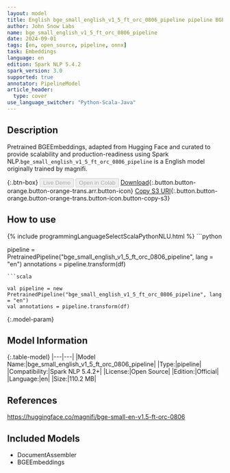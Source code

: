 ```yaml
---
layout: model
title: English bge_small_english_v1_5_ft_orc_0806_pipeline pipeline BGEEmbeddings from magnifi
author: John Snow Labs
name: bge_small_english_v1_5_ft_orc_0806_pipeline
date: 2024-09-01
tags: [en, open_source, pipeline, onnx]
task: Embeddings
language: en
edition: Spark NLP 5.4.2
spark_version: 3.0
supported: true
annotator: PipelineModel
article_header:
  type: cover
use_language_switcher: "Python-Scala-Java"
---
```


## Description

Pretrained BGEEmbeddings, adapted from Hugging Face and curated to provide scalability and production-readiness using Spark NLP.`bge_small_english_v1_5_ft_orc_0806_pipeline` is a English model originally trained by magnifi.

{:.btn-box}
<button class="button button-orange" disabled>Live Demo</button>
<button class="button button-orange" disabled>Open in Colab</button>
[Download](https://s3.amazonaws.com/auxdata.johnsnowlabs.com/public/models/bge_small_english_v1_5_ft_orc_0806_pipeline_en_5.4.2_3.0_1725199648738.zip){:.button.button-orange.button-orange-trans.arr.button-icon}
[Copy S3 URI](s3://auxdata.johnsnowlabs.com/public/models/bge_small_english_v1_5_ft_orc_0806_pipeline_en_5.4.2_3.0_1725199648738.zip){:.button.button-orange.button-orange-trans.button-icon.button-copy-s3}

## How to use



<div class="tabs-box" markdown="1">
{% include programmingLanguageSelectScalaPythonNLU.html %}
```python

pipeline = PretrainedPipeline("bge_small_english_v1_5_ft_orc_0806_pipeline", lang = "en")
annotations =  pipeline.transform(df)   

```
```scala

val pipeline = new PretrainedPipeline("bge_small_english_v1_5_ft_orc_0806_pipeline", lang = "en")
val annotations = pipeline.transform(df)

```
</div>

{:.model-param}
## Model Information

{:.table-model}
|---|---|
|Model Name:|bge_small_english_v1_5_ft_orc_0806_pipeline|
|Type:|pipeline|
|Compatibility:|Spark NLP 5.4.2+|
|License:|Open Source|
|Edition:|Official|
|Language:|en|
|Size:|110.2 MB|

## References

https://huggingface.co/magnifi/bge-small-en-v1.5-ft-orc-0806

## Included Models

- DocumentAssembler
- BGEEmbeddings